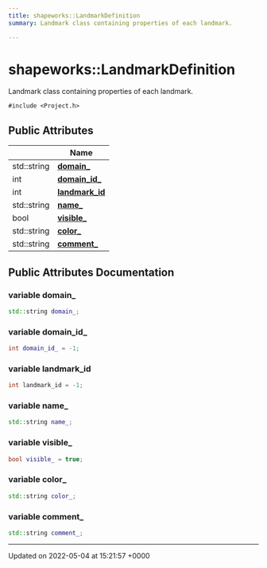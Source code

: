 ```yaml
---
title: shapeworks::LandmarkDefinition
summary: Landmark class containing properties of each landmark. 

---
```


# shapeworks::LandmarkDefinition



Landmark class containing properties of each landmark. 


`#include <Project.h>`

## Public Attributes

|                | Name           |
| -------------- | -------------- |
| std::string | **[domain_](../Classes/classshapeworks_1_1LandmarkDefinition.md#variable-domain-)**  |
| int | **[domain_id_](../Classes/classshapeworks_1_1LandmarkDefinition.md#variable-domain-id-)**  |
| int | **[landmark_id](../Classes/classshapeworks_1_1LandmarkDefinition.md#variable-landmark-id)**  |
| std::string | **[name_](../Classes/classshapeworks_1_1LandmarkDefinition.md#variable-name-)**  |
| bool | **[visible_](../Classes/classshapeworks_1_1LandmarkDefinition.md#variable-visible-)**  |
| std::string | **[color_](../Classes/classshapeworks_1_1LandmarkDefinition.md#variable-color-)**  |
| std::string | **[comment_](../Classes/classshapeworks_1_1LandmarkDefinition.md#variable-comment-)**  |

## Public Attributes Documentation

### variable domain_

```cpp
std::string domain_;
```


### variable domain_id_

```cpp
int domain_id_ = -1;
```


### variable landmark_id

```cpp
int landmark_id = -1;
```


### variable name_

```cpp
std::string name_;
```


### variable visible_

```cpp
bool visible_ = true;
```


### variable color_

```cpp
std::string color_;
```


### variable comment_

```cpp
std::string comment_;
```


-------------------------------

Updated on 2022-05-04 at 15:21:57 +0000